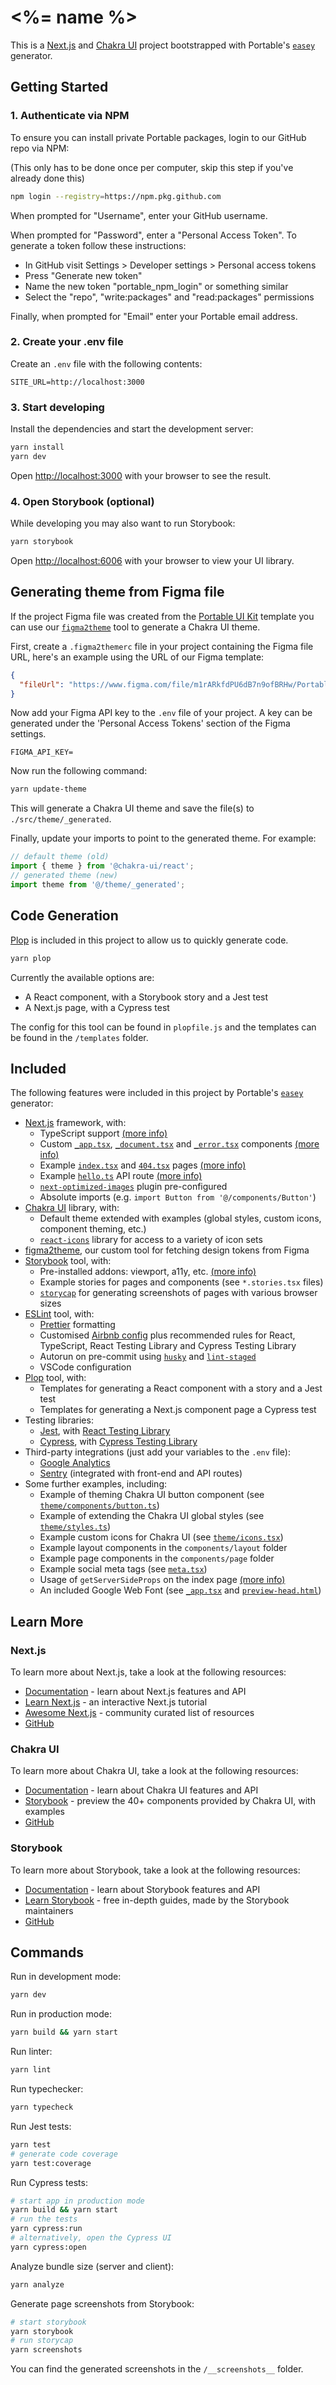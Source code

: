 # <%= name %>

This is a [Next.js](https://nextjs.org/) and [Chakra UI](https://chakra-ui.com/) project bootstrapped with Portable's [`easey`](https://github.com/PortableStudios/sao-easey) generator.

## Getting Started

### 1. Authenticate via NPM

To ensure you can install private Portable packages, login to our GitHub repo via NPM:

(This only has to be done once per computer, skip this step if you've already done this)

```bash
npm login --registry=https://npm.pkg.github.com
```

When prompted for "Username", enter your GitHub username.

When prompted for "Password", enter a "Personal Access Token".
To generate a token follow these instructions:

- In GitHub visit Settings > Developer settings > Personal access tokens
- Press "Generate new token"
- Name the new token "portable_npm_login" or something similar
- Select the "repo", "write:packages" and "read:packages" permissions

Finally, when prompted for "Email" enter your Portable email address.

### 2. Create your .env file

Create an `.env` file with the following contents:

```
SITE_URL=http://localhost:3000
```

### 3. Start developing

Install the dependencies and start the development server:

```bash
yarn install
yarn dev
```

Open [http://localhost:3000](http://localhost:3000) with your browser to see the result.

### 4. Open Storybook (optional)

While developing you may also want to run Storybook:

```bash
yarn storybook
```

Open [http://localhost:6006](http://localhost:6006) with your browser to view your UI library.

## Generating theme from Figma file

If the project Figma file was created from the [Portable UI Kit](https://www.figma.com/file/m1rARkfdPU6dB7n9ofBRHw/Portable-UI-Kit) template
you can use our [`figma2theme`](https://github.com/PortableStudios/figma2theme) tool to generate a Chakra UI theme.

First, create a `.figma2themerc` file in your project containing the
Figma file URL, here's an example using the URL of our Figma template:

```json
{
  "fileUrl": "https://www.figma.com/file/m1rARkfdPU6dB7n9ofBRHw/Portable-UI-Kit"
}
```

Now add your Figma API key to the `.env` file of your project.
A key can be generated under the 'Personal Access Tokens' section of the Figma settings.

```
FIGMA_API_KEY=
```

Now run the following command:

```bash
yarn update-theme
```

This will generate a Chakra UI theme and save the file(s) to `./src/theme/_generated`.

Finally, update your imports to point to the generated theme. For example:

```javascript
// default theme (old)
import { theme } from '@chakra-ui/react';
// generated theme (new)
import theme from '@/theme/_generated';
```

## Code Generation

[Plop](https://plopjs.com/) is included in this project to allow us to quickly generate code.

```bash
yarn plop
```

Currently the available options are:

- A React component, with a Storybook story and a Jest test
- A Next.js page, with a Cypress test

The config for this tool can be found in `plopfile.js` and
the templates can be found in the `/templates` folder.

## Included

The following features were included in this project by Portable's [`easey`](https://github.com/PortableStudios/sao-easey) generator:

- [Next.js](https://nextjs.org/) framework, with:
  - TypeScript support [(more info)](https://nextjs.org/docs/basic-features/typescript)
  - Custom [`_app.tsx`](./pages/_app.tsx), [`_document.tsx`](./pages/_document.tsx) and [`_error.tsx`](./pages/_error.tsx) components [(more info)](https://nextjs.org/docs/advanced-features/custom-app)
  - Example [`index.tsx`](./pages/index.tsx) and [`404.tsx`](./pages/404.tsx) pages [(more info)](https://nextjs.org/docs/basic-features/pages)
  - Example [`hello.ts`](./pages/api/hello.ts) API route [(more info)](https://nextjs.org/docs/api-routes/introduction)
  - [`next-optimized-images`](https://github.com/cyrilwanner/next-optimized-images) plugin pre-configured
  - Absolute imports (e.g. `import Button from '@/components/Button'`)
- [Chakra UI](https://chakra-ui.com/) library, with:
  - Default theme extended with examples (global styles, custom icons, component theming, etc.)
  - [`react-icons`](https://github.com/react-icons/react-icons) library for access to a variety of icon sets
- [figma2theme](https://github.com/PortableStudios/figma2theme), our custom tool for fetching design tokens from Figma
- [Storybook](https://storybook.js.org/) tool, with:
  - Pre-installed addons: viewport, a11y, etc. [(more info)](https://storybook.js.org/addons/)
  - Example stories for pages and components (see `*.stories.tsx` files)
  - [`storycap`](https://github.com/reg-viz/storycap) for generating screenshots of pages with various browser sizes
- [ESLint](https://eslint.org/) tool, with:
  - [Prettier](https://prettier.io/) formatting
  - Customised [Airbnb config](https://github.com/airbnb/javascript) plus recommended rules for React, TypeScript, React Testing Library and Cypress Testing Library
  - Autorun on pre-commit using [`husky`](https://github.com/typicode/husky) and [`lint-staged`](https://github.com/okonet/lint-staged) 
  - VSCode configuration
- [Plop](https://plopjs.com/) tool, with:
  - Templates for generating a React component with a story and a Jest test
  - Templates for generating a Next.js component page a Cypress test
- Testing libraries:
  - [Jest](https://jestjs.io/), with [React Testing Library](https://testing-library.com/docs/react-testing-library/intro)
  - [Cypress](https://www.cypress.io/), with [Cypress Testing Library](https://testing-library.com/docs/cypress-testing-library/intro)
- Third-party integrations (just add your variables to the `.env` file):
  - [Google Analytics](https://analytics.google.com/analytics/web/)
  - [Sentry](https://sentry.io/) (integrated with front-end and API routes)
- Some further examples, including:
  - Example of theming Chakra UI button component (see [`theme/components/button.ts`](./src/theme/components/button.ts))
  - Example of extending the Chakra UI global styles (see [`theme/styles.ts`](./src/theme/styles.ts))
  - Example custom icons for Chakra UI (see [`theme/icons.tsx`](./src/theme/icons.tsx))
  - Example layout components in the `components/layout` folder
  - Example page components in the `components/page` folder
  - Example social meta tags (see [`meta.tsx`](./src/utils/meta.tsx)) 
  - Usage of `getServerSideProps` on the index page [(more info)](https://nextjs.org/docs/basic-features/data-fetching)
  - An included Google Web Font (see [`_app.tsx`](./pages/_app.tsx) and [`preview-head.html`](./.storybook/preview-head.html))

## Learn More

### Next.js

To learn more about Next.js, take a look at the following resources:

- [Documentation](https://nextjs.org/docs) - learn about Next.js features and API
- [Learn Next.js](https://nextjs.org/learn) - an interactive Next.js tutorial
- [Awesome Next.js](https://github.com/unicodeveloper/awesome-nextjs) - community curated list of resources
- [GitHub](https://github.com/vercel/next.js/)

### Chakra UI

To learn more about Chakra UI, take a look at the following resources:

- [Documentation](https://chakra-ui.com/docs/getting-started) - learn about Chakra UI features and API
- [Storybook](https://chakra-ui.netlify.app/) - preview the 40+ components provided by Chakra UI, with examples
- [GitHub](https://github.com/chakra-ui/chakra-ui/)

### Storybook

To learn more about Storybook, take a look at the following resources:

- [Documentation](https://storybook.js.org/docs/react/get-started/introduction) - learn about Storybook features and API
- [Learn Storybook](https://www.learnstorybook.com/) - free in-depth guides, made by the Storybook maintainers
- [GitHub](https://github.com/storybookjs/storybook)

## Commands

Run in development mode:

```bash
yarn dev
```

Run in production mode:

```bash
yarn build && yarn start
```

Run linter:

```bash
yarn lint
```

Run typechecker:

```bash
yarn typecheck
```

Run Jest tests:

```bash
yarn test
# generate code coverage
yarn test:coverage
```

Run Cypress tests:

```bash
# start app in production mode
yarn build && yarn start
# run the tests
yarn cypress:run
# alternatively, open the Cypress UI
yarn cypress:open
```

Analyze bundle size (server and client):

```bash
yarn analyze
```

Generate page screenshots from Storybook:

```bash
# start storybook
yarn storybook
# run storycap
yarn screenshots
```

You can find the generated screenshots in the `/__screenshots__` folder.
